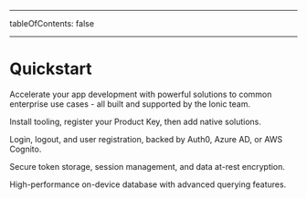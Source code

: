 - - -
tableOfContents: false
- - -
# Quickstart

Accelerate your app development with powerful solutions to common enterprise use cases - all built and supported by the Ionic team.

<docs-cards class="static-width"> <docs-card header="Setup" href="/docs/enterprise/setup" icon="/docs/assets/icons/component-api-icon.png"> <p>Install tooling, register your Product Key, then add native solutions.</p>
  </docs-card>

  <docs-card header="Add Single Sign-on" href="/docs/enterprise/auth-connect" icon="/docs/assets/icons/logo-auth-connect.png"> <p>Login, logout, and user registration, backed by Auth0, Azure AD, or AWS Cognito.</p>
  </docs-card>

  <docs-card header="Add Biometric Authentication" href="/docs/enterprise/identity-vault" icon="/docs/assets/icons/logo-identity-vault.png"> <p>Secure token storage, session management, and data at-rest encryption.</p>
  </docs-card>

  <docs-card header="Add Secure Offline Storage" href="/docs/enterprise/offline-storage" icon="/docs/assets/icons/logo-offline-storage.png"> <p>High-performance on-device database with advanced querying features.</p>
  </docs-card> </docs-cards>